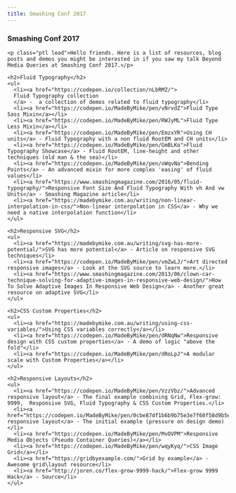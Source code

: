 ```yaml
---
title: Smashing Conf 2017
---
```

<article>
  <section class="container">
    <h1 class="display-title">Smashing Conf 2017</h1>

    <p class="ptl lead">Hello friends. Here is a list of resources, blog posts and demos you might be interested in if you saw my talk Beyond Media Queries at Smashing Conf 2017.</p>

    <h2>Fluid Typography</h2>
    <ul>
      <li><a href="https://codepen.io/collection/nLbRMZ/">
      Fluid Typography collection
      </a> -  a collection of demos related to fluid typography</li>
      <li><a href="https://codepen.io/MadeByMike/pen/vNrvdZ">Fluid Type Sass Mixin</a></li>
      <li><a href="https://codepen.io/MadeByMike/pen/RWJyML">Fluid Type Less Mixin</a></li>
      <li><a href="https://codepen.io/MadeByMike/pen/EmzxYR">Using CH units</a> - Fluid Typography with a non fluid RootEM and CH units</li>
      <li><a href="https://codepen.io/MadeByMike/pen/GmBLKo">Fluid Typography Showcase</a> - Fluid RootEM, line-height and other techniques (old man & the sea)</li>
      <li><a href="https://codepen.io/MadeByMike/pen/oWqvNa">Bending Points</a> - An advanced mixin for more complex 'easing' of fluid values</li>
      <li><a href="https://www.smashingmagazine.com/2016/05/fluid-typography/">Responsive Font Size And Fluid Typography With vh And vw Units</a> - Smashing Magazine article</li>
      <li><a href="https://madebymike.com.au/writing/non-linear-interpolation-in-css/">Non-linear interpolation in CSS</a> - Why we need a native interpolation function</li>
    </ul>

    <h2>Responsive SVG</h2>
    <ul>
      <li><a href="https://madebymike.com.au/writing/svg-has-more-potential/">SVG has more potential</a> - Article on responsive SVG techniques</li>
      <li><a href="https://codepen.io/MadeByMike/pen/vmZwLJ/">Art directed responsive images</a> - Look at the SVG source to learn more.</li>
      <li><a href="https://www.smashingmagazine.com/2013/06/clown-car-technique-solving-for-adaptive-images-in-responsive-web-design/">How To Solve Adaptive Images In Responsive Web Design</a> - Another great resource on adaptive SVG</li>
    </ul>

    <h2>CSS Custom Properties</h2>
    <ul>
      <li><a href="https://madebymike.com.au/writing/using-css-variables/">Using CSS variables correctly</a></li>
      <li><a href="https://codepen.io/MadeByMike/pen/dRNqNw">Responsive design with CSS custom properties</a> - A demo of logic "above the fold"</li>
      <li><a href="https://codepen.io/MadeByMike/pen/dRoLpJ">A modular scale with Custom Properties</a></li>
    </ul>

    <h2>Responsive Layouts</h2>
    <ul>
      <li><a href="https://codepen.io/MadeByMike/pen/VzzVbz/">Advanced responsive layout</a> - The final example combining Grid, Flex-grow: 9999,  Responsive SVG, Fluid Typography & CSS Custom Properties.</li>
      <li><a href="https://codepen.io/MadeByMike/pen/0cbe87df1b6b9b75e3e7f60f58d9b5e1">Simple responsive layout</a> - The initial example (pressure on design demo)</li>
      <li><a href="https://codepen.io/MadeByMike/pen/MvOVPM">Responsive Media Objects (Pseudo Container Queries)</a></li>
      <li><a href="https://codepen.io/MadeByMike/pen/wqyKyq/">CSS Image Grid</a></li>
      <li><a href="https://gridbyexample.com/">Grid by example</a> - Awesome grid\layout resource</li>
      <li><a href="http://joren.co/flex-grow-9999-hack/">Flex-grow 9999 Hack</a> - Source</li>
    </ul>
  </section>
</article>


